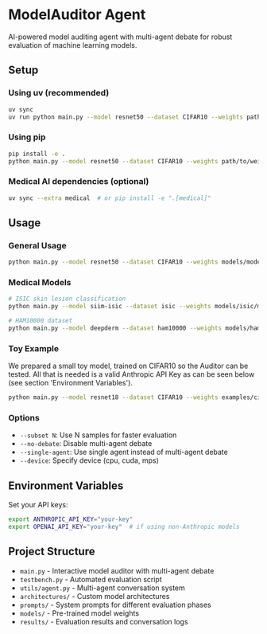 # ModelAuditor Agent

AI-powered model auditing agent with multi-agent debate for robust evaluation of machine learning models.

## Setup

### Using uv (recommended)
```bash
uv sync
uv run python main.py --model resnet50 --dataset CIFAR10 --weights path/to/weights.pth
```

### Using pip
```bash
pip install -e .
python main.py --model resnet50 --dataset CIFAR10 --weights path/to/weights.pth
```

### Medical AI dependencies (optional)
```bash
uv sync --extra medical  # or pip install -e ".[medical]"
```

## Usage

### General Usage
```bash
python main.py --model resnet50 --dataset CIFAR10 --weights models/model.pth
```

### Medical Models
```bash
# ISIC skin lesion classification
python main.py --model siim-isic --dataset isic --weights models/isic/model.pth

# HAM10000 dataset
python main.py --model deepderm --dataset ham10000 --weights models/ham10000.pth
```

### Toy Example

We prepared a small toy model, trained on CIFAR10 so the Auditor can be tested. All that is needed is a valid Anthropic API Key as can be seen below (see section 'Environment Variables').

```bash
python main.py --model resnet18 --dataset CIFAR10 --weights examples/cifar10/toy_model.pth
```


### Options
- `--subset N`: Use N samples for faster evaluation
- `--no-debate`: Disable multi-agent debate
- `--single-agent`: Use single agent instead of multi-agent debate
- `--device`: Specify device (cpu, cuda, mps)

## Environment Variables

Set your API keys:
```bash
export ANTHROPIC_API_KEY="your-key"
export OPENAI_API_KEY="your-key"  # if using non-Anthropic models
```

## Project Structure

- `main.py` - Interactive model auditor with multi-agent debate
- `testbench.py` - Automated evaluation script
- `utils/agent.py` - Multi-agent conversation system
- `architectures/` - Custom model architectures
- `prompts/` - System prompts for different evaluation phases
- `models/` - Pre-trained model weights
- `results/` - Evaluation results and conversation logs